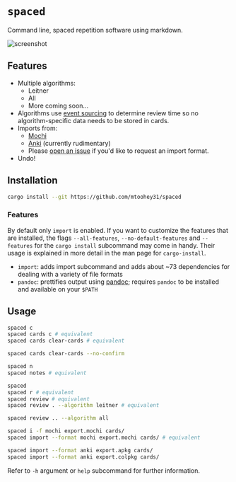 
# `spaced`

Command line, spaced repetition software using markdown.

![screenshot](https://user-images.githubusercontent.com/36740602/165877803-6e252b1d-b769-4ed3-b006-ee63ab6579c4.png)

## Features

- Multiple algorithms:
  - Leitner
  - All
  - More coming soon...
- Algorithms use [event sourcing](https://en.wikipedia.org/wiki/Domain-driven_design#Event_sourcing) to determine review time so no algorithm-specific data needs to be stored in cards.
- Imports from:
  - [Mochi](https://mochi.cards)
  - [Anki](https://apps.ankiweb.net) (currently rudimentary)
  - Please [open an issue](https://github.com/mtoohey31/spaced/issues/new) if you'd like to request an import format.
- Undo!

## Installation

```sh
cargo install --git https://github.com/mtoohey31/spaced
```

### Features

By default only `import` is enabled. If you want to customize the features that are installed, the flags `--all-features`, `--no-default-features` and `--features` for the `cargo install` subcommand may come in handy. Their usage is explained in more detail in the man page for `cargo-install`.

- `import`: adds import subcommand and adds about ~73 dependencies for dealing with a variety of file formats
- `pandoc`: prettifies output using [pandoc](https://pandoc.org/); requires `pandoc` to be installed and available on your `$PATH`

## Usage

```sh
spaced c
spaced cards c # equivalent
spaced cards clear-cards # equivalent

spaced cards clear-cards --no-confirm

spaced n
spaced notes # equivalent

spaced
spaced r # equivalent
spaced review # equivalent
spaced review . --algorithm leitner # equivalent

spaced review .. --algorithm all

spaced i -f mochi export.mochi cards/
spaced import --format mochi export.mochi cards/ # equivalent

spaced import --format anki export.apkg cards/
spaced import --format anki export.colpkg cards/
```

Refer to `-h` argument or `help` subcommand for further information.
